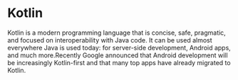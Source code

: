 # Kotlin
Kotlin is a modern programming language that is concise, safe, pragmatic, and focused on interoperability with Java code. It can be used almost everywhere Java is used today: for server-side development, Android apps, and much more.Recently Google announced that Android development will be increasingly Kotlin-first and that many top apps have already migrated to Kotlin.
